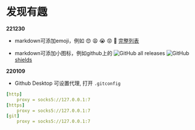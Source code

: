 # 发现有趣

**221230**

- markdown可添加emoji，例如
  :heart_eyes: :weary: :sob: :rage: :shit: 
  [完整列表](https://github.com/zhouie/markdown-emoji)

- markdown可添加小图标，例如github上的
  ![GitHub all releases](https://img.shields.io/github/downloads/cyo57/HelloAndroid/total) ![GitHub](https://img.shields.io/github/license/cyo57/HelloAndroid)
  [shields](https://shields.io)

**220109**

- Github Desktop 可设置代理, 打开 `.gitconfig`

```yaml
[http]
	proxy = socks5://127.0.0.1:7
[https]
	proxy = socks5://127.0.0.1:7
[git]
	proxy = socks5://127.0.0.1:7
```